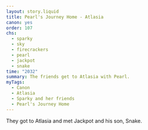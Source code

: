 ```yaml
---
layout: story.liquid
title: Pearl's Journey Home - Atlasia
canon: yes
order: 107
chs:
  - sparky
  - sky
  - firecrackers
  - pearl
  - jackpot
  - snake
time: "2032"
summary: The friends get to Atlasia with Pearl.
myTags:
  - Canon
  - Atlasia
  - Sparky and her friends
  - Pearl's Journey Home
---
```


They got to Atlasia and met Jackpot and his son, Snake.
